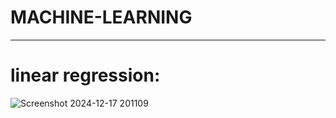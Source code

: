 # MACHINE-LEARNING
--------------------------------------------------------------------------------------------------------------------
# linear regression:






![Screenshot 2024-12-17 201109](https://github.com/user-attachments/assets/f1072ecf-7621-4282-bc06-090d5a986b0d)
